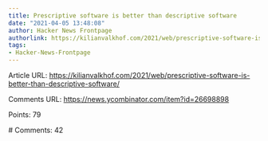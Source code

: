```yaml
---
title: Prescriptive software is better than descriptive software
date: "2021-04-05 13:48:08"
author: Hacker News Frontpage
authorlink: https://kilianvalkhof.com/2021/web/prescriptive-software-is-better-than-descriptive-software/
tags:
- Hacker-News-Frontpage
---
```


<p>Article URL: <a href="https://kilianvalkhof.com/2021/web/prescriptive-software-is-better-than-descriptive-software/">https://kilianvalkhof.com/2021/web/prescriptive-software-is-better-than-descriptive-software/</a></p>
<p>Comments URL: <a href="https://news.ycombinator.com/item?id=26698898">https://news.ycombinator.com/item?id=26698898</a></p>
<p>Points: 79</p>
<p># Comments: 42</p>
